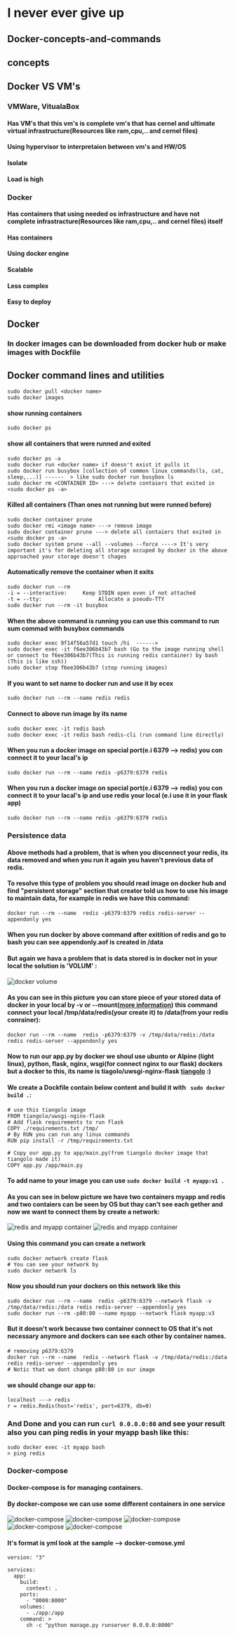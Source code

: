 # I never ever give up
## Docker-concepts-and-commands
## concepts
## Docker VS VM's
### VMWare, VitualaBox 
#### Has VM's that this vm's is complete vm's that has cernel and ultimate virtual infrastructure(Resources like ram,cpu,.. and cernel files)
#### Using hypervisor to interpretaion between vm's and HW/OS 
#### Isolate
#### Load is high

### Docker
#### Has containers that using needed os infrastructure and have not complete infrastracture(Resources like ram,cpu,.. and cernel files) itself
#### Has containers
#### Using docker engine
#### Scalable
#### Less complex
#### Easy to deploy

## Docker
### In docker images can be downloaded from docker hub or make images with Dockfile
## Docker command lines and utilities
```
sudo docker pull <docker name>
sudo docker images
```
#### show running containers
```
sudo docker ps 
```
#### show all containers that were runned and exited
```
sudo docker ps -a
sudo docker run <docker name> if doesn't exist it pulls it
sudo docker run busybox [collection of common linux commands(ls, cat, sleep,...)] ------  > like sudo docker run busybox ls
sudo docker rm <CONTAINER ID> ---> delete contaiers that exited in <sudo docker ps -a>
```
#### Killed all containers (Than ones not running but were runned before)
```
sudo docker container prune
sudo docker rmi <image name> ---> remove image
sudo docker container prune ---> delete all contaiers that exited in <sudo docker ps -a>
sudo docker system prune --all --volumes --force ----> It's very important it's for deleting all storage occuped by docker in the above approached your storage doesn't chages
```
#### Automatically remove the container when it exits
```
sudo docker run --rm 
-i = --interactive:     Keep STDIN open even if not attached
-t = --tty:                  Allocate a pseudo-TTY
sudo docker run --rm -it busybox
```
#### When the above command is running you can use this command to run sum commad with busybox commands
```
sudo docker exec 9f14f56a57d1 touch /hi  ------> 
sudo docker exec -it f6ee306b43b7 bash (Go to the image running shell or connect to f6ee306b43b7(This is running redis container) by bash (This is like ssh))
sudo docker stop f6ee306b43b7 (stop running images)
```
#### If you want to set name to docker run and use it by ecex
```
sudo docker run --rm --name redis redis
```
#### Connect to above run image by its name
```
sudo docker exec -it redis bash
sudo docker exec -it redis bash redis-cli (run command line directly)
```

#### When you run a docker image on special port(e.i 6379 --> redis) you con connect it to your lacal's ip
```
sudo docker run --rm --name redis -p6379:6379 redis
```
#### When you run a docker image on special port(e.i 6379 --> redis) you con connect it to your lacal's ip and use redis your local (e.i use it in your flask app)
```
sudo docker run --rm --name redis -p6379:6379 redis
```
### Persistence data
#### Above methods had a problem, that is when you disconnect your redis, its data removed and when you run it again you haven't previous data of redis.
#### To resolve this type of problem you should read image on docker hub and find "persistent storage" section that creator told us how to use his image to maintain data, for example in redis we have this command:
```
docker run --rm --name  redis -p6379:6379 redis redis-server --appendonly yes
```
#### When you run docker  by above command after exitition of redis and go to bash you can see appendonly.aof is created in /data
#### But again we hava a problem that is data stored is in docker not in your local the solution is 'VOLUM' :
![docker volume](/pics/pic1)
#### As you can see in this picture you can store piece of your stored data of docker in your local by -v or --mount([more information](https://docs.docker.com/storage/volumes/)) this command connect your local /tmp/data/redis(your create it) to /data(from your redis conrainer):
```
docker run --rm --name  redis -p6379:6379 -v /tmp/data/redis:/data redis redis-server --appendonly yes
```
#### Now to run our app.py by docker we shoul use ubunto or Alpine (light linux), python, flask, nginx, wsgi(for connect nginx to our flask) dockers but a docker to this, its name is tiagolo/uwsgi-nginx-flask [tiangolo](https://hub.docker.com/r/tiangolo/uwsgi-nginx-flask/) :)
#### We create a Dockfile contain below content and build it with ``` sudo docker build .```:
```
# use this tiangolo image
FROM tiangolo/uwsgi-nginx-flask 
# Add flask requirements to run flask                                          
COPY ./requirements.txt /tmp/      
# By RUN you can run any linux commands
RUN pip install -r /tmp/requirements.txt  
                                                                                    
# Copy our app.py to app/main.py(from tiangolo docker image that tiangolo made it)
COPY app.py /app/main.py
```
#### To add name to your image you can use ``` sudo docker build -t myapp:v1 . ```
#### As you can see in below picture we have two containers myapp and redis and two contaiers can be seen by OS but thay can't see each gether and now we want to connect them by create a network:
![redis and myapp container](/pics/dokcer)
![redis and myapp container](/pics/docker2.png)
#### Using this command you can create a network
```
sudo docker network create flask
# You can see your network by
sudo docker network ls
```
#### Now you should run your dockers on this network like this
```
sudo docker run --rm --name  redis -p6379:6379 --network flask -v /tmp/data/redis:/data redis redis-server --appendonly yes
sudo docker run --rm -p80:80 --name myapp --network flask myapp:v3
```
#### But it doesn't work because two container connect to OS that it's not necessary anymore and dockers can see each other by container names.
```
# removing p6379:6379
docker run --rm --name  redis --network flask -v /tmp/data/redis:/data redis redis-server --appendonly yes
# Notic that we dont change p80:80 in our image
```
#### we should change our app to:
```
localhost ---> redis
r = redis.Redis(host='redis', port=6379, db=0)
```
### And Done and you can run ``` curl 0.0.0.0:80 ``` and see your result also you can ping redis in your myapp bash like this:
```
sudo docker exec -it myapp bash
> ping redis
```

### Docker-compose
#### Docker-compose is for managing containers.
#### By docker-compose we can use some different containers in one service
![docker-compose](/pics/docker-compose.png)
![docker-compose](/pics/docker-compose2.png)
![docker-compose](/pics/docker-compose3.png)
![docker-compose](/pics/docker-compose4.png)
![docker-compose](/pics/docker-compose5.png)
#### It's format is yml look at the sample --> docker-comose.yml

```
version: "3"

services: 
  app: 
    build: 
      context: .
    ports: 
      - "8000:8000"
    volumes: 
      - ./app:/app
    command: >
      sh -c "python manage.py runserver 0.0.0.0:8000"

```
